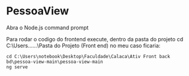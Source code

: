 # PessoaView

Abra o Node.js command prompt

Para rodar o codigo do frontend execute, dentro da pasta do projeto
cd C:\Users\..\..\..\Pasta do Projeto (Front end)
no meu caso ficaria:

```
cd C:\Users\notebook\Desktop\Faculdade\Calaca\Ativ Front back bd\pessoa-view-main\pessoa-view-main
ng serve
```



